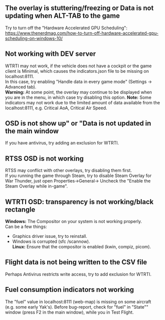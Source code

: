 ## The overlay is stuttering/freezing or Data is not updating when ALT-TAB to the game
Try to turn off the "Hardware Accelerated GPU Scheduling":  
<https://www.thenerdmag.com/how-to-turn-off-hardware-accelerated-gpu-scheduling-on-windows-10/>

## Not working with DEV server
WTRTI may not work, if the vehicle does not have a cockpit or the game client is Minimal, which causes the indicators.json file to be missing on localhost:8111.  
In this case, try enabling "Handle data in every game mode" (Settings -> Advanced tab).  
**Warning:** At some point, the overlay may continue to be displayed when you are in the menu, in which case try disabling this option.
**Note:** Some indicators may not work due to the limited amount of data available from the localhost:8111, e.g. Critical AoA, Critical Air Speed.

## OSD is not show up" or "Data is not updated in the main window
If you have antivirus, try adding an exclusion for WTRTI.

## RTSS OSD is not working
RTSS may conflict with other overlays, try disabling them first.  
If you running the game through Steam, try to disable Steam Overlay for War Thunder, just open Properties->General-> Uncheck the "Enable the Steam Overlay while in-game".

## WTRTI OSD: transparency is not working/black rectangle
**Windows:** The Compositor on your system is not working properly.  
Can be a few things:  
- Graphics driver issue, try to reinstall.  
- Windows is corrupted (sfc /scannow).  
**Linux:** Ensure that the compositor is enabled (kwin, compiz, picom).

## Flight data is not being written to the CSV file
Perhaps Antivirus restricts write access, try to add exclusion for WTRTI.

## Fuel consumption indicators not working 
The "fuel" value in localhost:8111 (web-map) is missing on some aircraft (e.g. some early Yak's).
Before bug-report, check for "fuel" in "State"" window (press F2 in the main window), while you in Test Flight.
